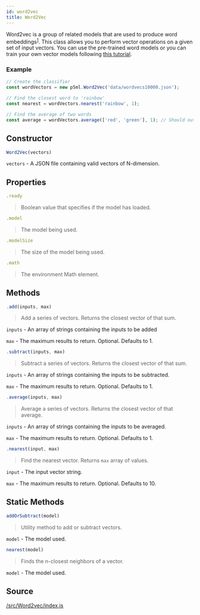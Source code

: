 ```yaml
---
id: word2vec
title: Word2Vec
---
```


Word2vec is a group of related models that are used to produce word embeddings<sup>[1](https://en.wikipedia.org/wiki/Word2vec)</sup>. This class allows you to perform vector operations on a given set of input vectors. You can use the pre-trained word models or you can train your own vector models following [this tutorial](#).

### Example

```javascript
// Create the classifier
const wordVectors = new p5ml.Word2Vec('data/wordvecs10000.json');

// Find the closest word to 'rainbow'
const nearest = wordVectors.nearest('rainbow', 1);

// Find the average of two words
const average = wordVectors.average(['red', 'green'], 1); // Should output yellow
```

## Constructor
  ```javascript
  Word2Vec(vectors)
  ```
  `vectors` - A JSON file containing valid vectors of N-dimension.

## Properties

  ```javascript
  .ready
  ```
  > Boolean value that specifies if the model has loaded.

  ```javascript
  .model
  ```
  > The model being used.

  ```javascript
  .modelSize
  ```
  > The size of the model being used.

  ```javascript
  .math
  ```
  > The environment Math element.

## Methods

  ```javascript
  .add(inputs, max)
  ```
  > Add a series of vectors. Returns the closest vector of that sum.

  `inputs` - An array of strings containing the inputs to be added

  `max` - The maximum results to return. Optional. Defaults to 1.


  ```javascript
  .subtract(inputs, max)
  ```
  > Subtract a series of vectors. Returns the closest vector of that sum.

  `inputs` - An array of strings containing the inputs to be subtracted.

  `max` - The maximum results to return. Optional. Defaults to 1.


  ```javascript
  .average(inputs, max)
  ```
  > Average a series of vectors. Returns the closest vector of that average.

  `inputs` - An array of strings containing the inputs to be averaged.

  `max` - The maximum results to return. Optional. Defaults to 1.

  ```javascript
  .nearest(input, max)
  ```
  > Find the nearest vector. Returns `max` array of values.

  `input` - The input vector string.

  `max` - The maximum results to return. Optional. Defaults to 10.

## Static Methods

  ```javascript
  addOrSubtract(model)
  ```
  > Utility method to add or subtract vectors.

  `model` - The model used.

  ```javascript
  nearest(model)
  ```
  > Finds the n-closest neighbors of a vector.

  `model` - The model used.

## Source

[/src/Word2vec/index.js](https://github.com/ITPNYU/p5-deeplearn-js/blob/master/src/Word2vec/index.js)